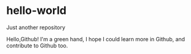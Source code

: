 # hello-world
Just another repository

Hello,Github!
I'm a green hand, I hope I could learn more in Github, and contribute to Github too.
